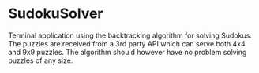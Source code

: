 # SudokuSolver
Terminal application using the backtracking algorithm for solving Sudokus. The puzzles are received from a 3rd party API which can serve both 4x4 and 9x9 puzzles. The algorithm should however have no problem solving puzzles of any size.
